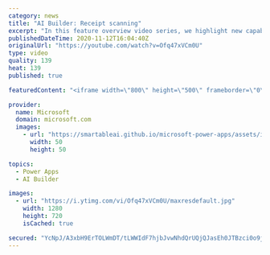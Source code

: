 ```yaml
---
category: news
title: "AI Builder: Receipt scanning"
excerpt: "In this feature overview video series, we highlight new capabilities included in the latest update to AI Builder.  Receipt scanning is a new AI Builder feature that processes receipts to identify and extract information. The AI model identifies receipt data, merchant information, total price, and taxes"
publishedDateTime: 2020-11-12T16:04:40Z
originalUrl: "https://youtube.com/watch?v=Ofq47xVCm0U"
type: video
quality: 139
heat: 139
published: true

featuredContent: "<iframe width=\"800\" height=\"500\" frameborder=\"0\" src=\"https://www.youtube.com/embed/Ofq47xVCm0U\" allow=\"accelerometer; autoplay; encrypted-media; gyroscope; picture-in-picture\" allowfullscreen></iframe>"

provider:
  name: Microsoft
  domain: microsoft.com
  images:
    - url: "https://smartableai.github.io/microsoft-power-apps/assets/images/organizations/microsoft.com-50x50.jpg"
      width: 50
      height: 50

topics:
  - Power Apps
  - AI Builder

images:
  - url: "https://i.ytimg.com/vi/Ofq47xVCm0U/maxresdefault.jpg"
    width: 1280
    height: 720
    isCached: true

secured: "YcNpJ/A3xbH9ErTOLWmDT/tLWWIdF7hjbJvwNhdQrUQjQJasEh0JTBzci0o9jIEfpnVYHHY3fMc8PDIQvsMAJ8g6h2klUc9hO+aq1UxZfHoUA3UiEs53KK+TonsboDl+cLLZ8QuaHludGVj4SksB66YhrSHUZt4NsPKy4KbXw51RcVF8GAnMBt+vtRJ2NLhwPkbv9qaYgKdlr/R8HjghAEhk9A/b5yoRB+Qj0W6UEbRmTbVj43bfclQfWr/Vy0MctuqjaRW5iNOXBZB0LUHCY1N2tnUws9hUt8IcwG6Rkj/wgEOjJw9d1vEUJYRTE/vBj6tigIdPfPZzEEt6YWPjiEBV3GkTySIpvSjaXg1zQPKOIvsGrlA3TkigiATMCHD4OcQB37hpAFQLuG0PMwKHoQJMxaQcD/MOhItOAUtQwfRawx1CL+9EDdbx/IqeFJlE;Q8lhbjpYgMCJn8NGzHlhBA=="
---
```


